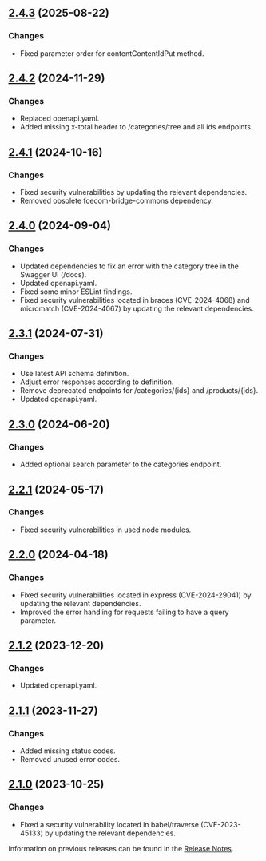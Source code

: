 ## [2.4.3](https://github.com/e-Spirit/fcecom-bridge-commons/compare/v2.4.2...v2.4.3) (2025-08-22)

### Changes

* Fixed parameter order for contentContentIdPut method.

## [2.4.2](https://github.com/e-Spirit/fcecom-bridge-commons/compare/v2.4.1...v2.4.2) (2024-11-29)

### Changes

* Replaced openapi.yaml.
* Added missing x-total header to /categories/tree and all ids endpoints.

## [2.4.1](https://github.com/e-Spirit/fcecom-bridge-commons/compare/v2.4.0...v2.4.1) (2024-10-16)

### Changes

* Fixed security vulnerabilities by updating the relevant dependencies.
* Removed obsolete fcecom-bridge-commons dependency.

## [2.4.0](https://github.com/e-Spirit/fcecom-bridge-commons/compare/v2.3.1...v2.4.0) (2024-09-04)

### Changes

* Updated dependencies to fix an error with the category tree in the Swagger UI (/docs).
* Updated openapi.yaml.
* Fixed some minor ESLint findings.
* Fixed security vulnerabilities located in braces (CVE-2024-4068) and micromatch (CVE-2024-4067) by updating the relevant dependencies.

## [2.3.1](https://github.com/e-Spirit/fcecom-bridge-commons/compare/v2.3.0...v2.3.1) (2024-07-31)

### Changes

* Use latest API schema definition.
* Adjust error responses according to definition.
* Remove deprecated endpoints for /categories/{ids} and /products/{ids}.
* Updated openapi.yaml.

## [2.3.0](https://github.com/e-Spirit/fcecom-bridge-commons/compare/v2.2.1...v2.3.0) (2024-06-20)

### Changes

* Added optional search parameter to the categories endpoint.

## [2.2.1](https://github.com/e-Spirit/fcecom-bridge-commons/compare/v2.2.0...v2.2.1) (2024-05-17)

### Changes

* Fixed security vulnerabilities in used node modules.

## [2.2.0](https://github.com/e-Spirit/fcecom-bridge-commons/compare/v2.1.2...v2.2.0) (2024-04-18)

### Changes

* Fixed security vulnerabilities located in express (CVE-2024-29041) by updating the relevant dependencies.
* Improved the error handling for requests failing to have a query parameter.

## [2.1.2](https://github.com/e-Spirit/fcecom-bridge-commons/compare/v2.1.1...v2.1.2) (2023-12-20)

### Changes

* Updated openapi.yaml.

## [2.1.1](https://github.com/e-Spirit/fcecom-bridge-commons/compare/v2.1.0...v2.1.1) (2023-11-27)

### Changes

* Added missing status codes.
* Removed unused error codes.

## [2.1.0](https://github.com/e-Spirit/fcecom-bridge-commons/compare/v2.0.0...v2.1.0) (2023-10-25)

### Changes

* Fixed a security vulnerability located in babel/traverse (CVE-2023-45133) by updating the relevant dependencies.


Information on previous releases can be found in the [Release Notes](https://docs.e-spirit.com/ecom/fsconnect-com/FirstSpirit_Connect_for_Commerce_Releasenotes_EN.html).
